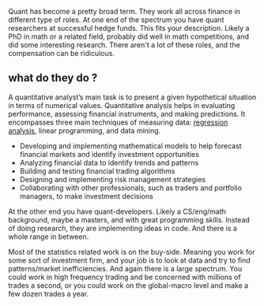 Quant has become a pretty broad term. They work all across finance in different type of roles. At one end of the spectrum you have quant researchers at successful hedge funds. This fits your description. Likely a PhD in math or a related field, probably did well in math competitions, and did some interesting research. There aren't a lot of these roles, and the compensation can be ridiculous.

## what do they do ?  
A quantitative analyst’s main task is to present a given hypothetical situation in terms of numerical values. Quantitative analysis helps in evaluating performance, assessing financial instruments, and making predictions. It encompasses three main techniques of measuring data: [regression analysis](https://corporatefinanceinstitute.com/resources/data-science/regression-analysis/), linear programming, and data mining.

- Developing and implementing mathematical models to help forecast financial markets and identify investment opportunities
- Analyzing financial data to identify trends and patterns
- Building and testing financial trading algorithms
- Designing and implementing risk management strategies
- Collaborating with other professionals, such as traders and portfolio managers, to make investment decisions

At the other end you have quant-developers. Likely a CS/eng/math background, maybe a masters, and with great programming skills. Instead of doing research, they are implementing ideas in code. And there is a whole range in between.

Most of the statistics related work is on the buy-side. Meaning you work for some sort of investment firm, and your job is to look at data and try to find patterns/market inefficiencies. And again there is a large spectrum. You could work in high frequency trading and be concerned with millions of trades a second, or you could work on the global-macro level and make a few dozen trades a year. 